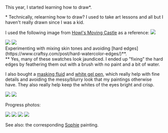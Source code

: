 This year, I started learning how to draw*.

<aside>* Technically, relearning how to draw? I used to take art lessons and all but I haven't really drawn since I was a kid.</aside>

I used the following image from [Howl's Moving Castle](https://pics.me.me/war-bad-selfish-pursuit-5-and-beauty-is-a-3-43029696.png) as a reference:
<img src="/static/assets/art/details/images/howl/ref.jpg">

<div class="full-bleed img-grid">
    <img src="/static/assets/art/details/images/howl/swatches.jpg">
    <img src="/static/assets/art/details/images/howl/hardedge.jpg">
</div>
Experimenting with mixing skin tones and avoiding [hard edges](https://www.craftsy.com/post/hard-watercolor-edges/)**.

<aside>** Yes, many of these swatches look jaundiced. I ended up "fixing" the hard edges by feathering them out with a brush with no paint and a bit of water.</aside>

I also bought a [masking fluid](https://store.opusartsupplies.com/sagro/storefront/store.php?mode=showproductdetail&product=8916) and [white gel pen](https://store.opusartsupplies.com/sagro/storefront/store.php?mode=browsecategory&category=5301), which really help with fine details and avoiding the messy/blurry look that my paintings otherwise have. They also really help keep the whites of the eyes bright and crisp.
<div class="img-grid">
    <img src="/static/assets/art/details/images/howl/portraitdetails1.jpg">
    <img src="/static/assets/art/details/images/howl/portraitdetails2.jpg">
</div>

Progress photos:
<div class="full-bleed img-grid">
    <img src="/static/assets/art/details/images/howl/progress1.jpg">
    <img src="/static/assets/art/details/images/howl/progress2.jpg">
    <img src="/static/assets/art/details/images/howl/progress3.jpg">
    <img src="/static/assets/art/details/images/howl/progress4.jpg">
</div>

See also: the corresponding [Sophie](/art/details/sophie) painting.